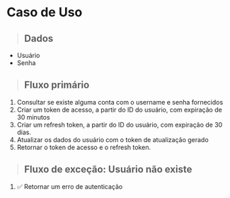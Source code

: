 # Caso de Uso

> ## Dados
* Usuário
* Senha

> ## Fluxo primário
1. Consultar se existe alguma conta com o username e senha fornecidos
2. Criar um token de acesso, a partir do ID do usuário, com expiração de 30 minutos
3. Criar um refresh token, a partir do ID do usuário, com expiração de 30 dias.
4. Atualizar os dados do usuário com o token de atualização gerado
5. Retornar o token de acesso e o refresh token.

> ## Fluxo de exceção: Usuário não existe
1. ✅ Retornar um erro de autenticação
